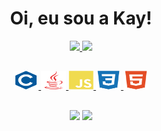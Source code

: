 <div align = "center">
  
  <h1>Oi, eu sou a Kay!</h1>

  <div>
    <a href="https://github.com/KayaraSilveira">
    <img height="150em" src="https://github-readme-stats.vercel.app/api?username=KayaraSilveira&show_icons=true&theme=dracula&include_all_commits=true&count_private=true"/>
    <img height="150em" src="https://github-readme-stats.vercel.app/api/top-langs/?username=KayaraSilveira&layout=compact&langs_count=7&theme=dracula"/><br>
  </div>

   ##

  <div>
    <img height="30" width="40" src="https://raw.githubusercontent.com/devicons/devicon/master/icons/c/c-plain.svg"/>
    <img height="30" width="40" src="https://raw.githubusercontent.com/devicons/devicon/master/icons/java/java-plain.svg"/>
    <img height="30" width="40" src="https://raw.githubusercontent.com/devicons/devicon/master/icons/javascript/javascript-plain.svg"/>
    <img height="30" width="40" src="https://raw.githubusercontent.com/devicons/devicon/master/icons/css3/css3-plain.svg"/>
    <img height="30" width="40" src="https://raw.githubusercontent.com/devicons/devicon/master/icons/html5/html5-plain.svg"/>

  </div>

  ##

  <div> 
    <a href="https://www.linkedin.com/in/kayara-silveira-7653b0215/" target="_blank"><img src="https://img.shields.io/badge/LinkedIn-0077B5?style=for-the-badge&logo=linkedin&logoColor=white" target="_blank"></a>
    <a href="https://twitter.com/kayarasilveira" target="_blank"><img src="https://img.shields.io/badge/Twitter-1DA1F2?style=for-the-badge&logo=twitter&logoColor=white" target="_blank"></a>
  </div>
    
</div>
